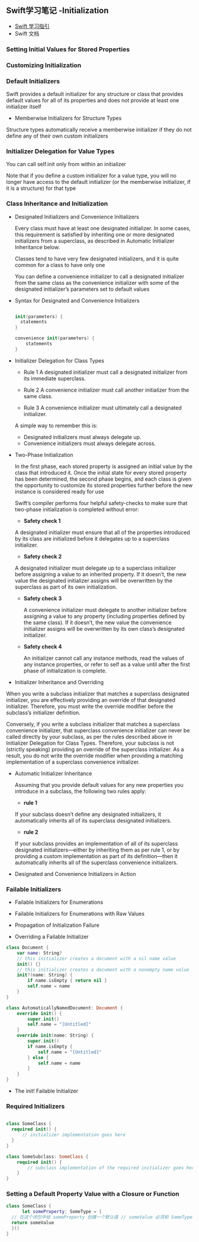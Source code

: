 ## Swift学习笔记 -Initialization

* [Swift 学习指引](http://www.swiftguide.cn/)
* Swift 文档

### Setting Initial Values for Stored Properties

### Customizing Initialization

### Default Initializers
Swift provides a default initializer for any structure or class that provides default values for all of its properties and does not provide at least one initializer itself

  * Memberwise Initializers for Structure Types

  Structure types automatically receive a memberwise initializer if they do not define any of their own custom initializers

### Initializer Delegation for Value Types

  You can call self.init only from within an initializer

  Note that if you define a custom initializer for a value type, you will no longer have access to the default initializer (or the memberwise initializer, if it is a structure) for that type


### Class Inheritance and Initialization

* Designated Initializers and Convenience Initializers

  Every class must have at least one designated initializer. In some cases, this requirement is satisfied by inheriting one or more designated initializers from a superclass, as described in Automatic Initializer Inheritance below.

  Classes tend to have very few designated initializers, and it is quite common for a class to have only one

  You can define a convenience initializer to call a designated initializer from the same class as the convenience initializer with some of the designated initializer’s parameters set to default values


* Syntax for Designated and Convenience Initializers

  ```swift

  init(parameters) {
    statements
  }

  convenience init(parameters) {
      statements
  }

  ```

* Initializer Delegation for Class Types

  * Rule 1
  A designated initializer must call a designated initializer from its immediate superclass.

  * Rule 2
  A convenience initializer must call another initializer from the same class.

  * Rule 3
  A convenience initializer must ultimately call a designated initializer.

  A simple way to remember this is:

  * Designated initializers must always delegate up.
  * Convenience initializers must always delegate across.


* Two-Phase Initialization

  In the first phase, each stored property is assigned an initial value by the class that introduced it. Once the initial state for every stored property has been determined, the second phase begins, and each class is given the opportunity to customize its stored properties further before the new instance is considered ready for use

  Swift’s compiler performs four helpful safety-checks to make sure that two-phase initialization is completed without error:

  *  __Safety check 1__

   A designated initializer must ensure that all of the properties introduced by its class are initialized before it delegates up to a superclass initializer.

  * __Safety check 2__

   A designated initializer must delegate up to a superclass initializer before assigning a value to an inherited property. If it doesn’t, the new value the designated initializer assigns will be overwritten by the superclass as part of its own initialization.

  * __Safety check 3__

    A convenience initializer must delegate to another initializer before assigning a value to any property (including properties defined by the same class). If it doesn’t, the new value the convenience initializer assigns will be overwritten by its own class’s designated initializer.

  * __Safety check 4__

    An initializer cannot call any instance methods, read the values of any instance properties, or refer to self as a value until after the first phase of initialization is complete.


* Initializer Inheritance and Overriding

When you write a subclass initializer that matches a superclass designated initializer, you are effectively providing an override of that designated initializer. Therefore, you must write the override modifier before the subclass’s initializer definition.

Conversely, if you write a subclass initializer that matches a superclass convenience initializer, that superclass convenience initializer can never be called directly by your subclass, as per the rules described above in Initializer Delegation for Class Types. Therefore, your subclass is not (strictly speaking) providing an override of the superclass initializer. As a result, you do not write the override modifier when providing a matching implementation of a superclass convenience initializer.


* Automatic Initializer Inheritance

  Assuming that you provide default values for any new properties you introduce in a subclass, the following two rules apply:
  * __rule 1__

  If your subclass doesn’t define any designated initializers, it automatically inherits all of its superclass designated initializers.

  * __rule 2__

  If your subclass provides an implementation of all of its superclass designated initializers—either by inheriting them as per rule 1, or by providing a custom implementation as part of its definition—then it automatically inherits all of the superclass convenience initializers.

* Designated and Convenience Initializers in Action


### Failable Initializers

  * Failable Initializers for Enumerations

  * Failable Initializers for Enumerations with Raw Values

  * Propagation of Initialization Failure

  * Overriding a Failable Initializer

```swift
class Document {
    var name: String?
    // this initializer creates a document with a nil name value
    init() {}
    // this initializer creates a document with a nonempty name value
    init?(name: String) {
        if name.isEmpty { return nil }
        self.name = name
    }
}

class AutomaticallyNamedDocument: Document {
    override init() {
        super.init()
        self.name = "[Untitled]"
    }
    override init(name: String) {
        super.init()
        if name.isEmpty {
            self.name = "[Untitled]"
        } else {
            self.name = name
        }
    }
}

```
  * The init! Failable Initializer


### Required Initializers

```swift

class SomeClass {
  required init() {
      // initializer implementation goes here
  }
}

class SomeSubclass: SomeClass {
    required init() {
        // subclass implementation of the required initializer goes here
    }
}

```


### Setting a Default Property Value with a Closure or Function

```swift
class SomeClass {
      let someProperty: SomeType = {
  // 在这个闭包中给 someProperty 创建一个默认值 // someValue 必须和 SomeType 类型相同
  return someValue
  }()
}
```
